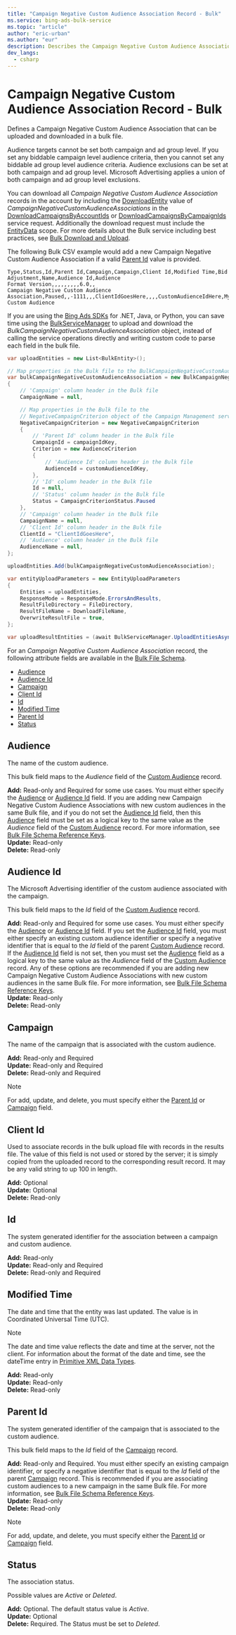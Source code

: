 ```yaml
---
title: "Campaign Negative Custom Audience Association Record - Bulk"
ms.service: bing-ads-bulk-service
ms.topic: "article"
author: "eric-urban"
ms.author: "eur"
description: Describes the Campaign Negative Custom Audience Association fields in a Bulk file.
dev_langs:
  - csharp
---
```

# Campaign Negative Custom Audience Association Record - Bulk
Defines a Campaign Negative Custom Audience Association that can be uploaded and downloaded in a bulk file. 

Audience targets cannot be set both campaign and ad group level. If you set any biddable campaign level audience criteria, then you cannot set any biddable ad group level audience criteria. Audience exclusions can be set at both campaign and ad group level. Microsoft Advertising applies a union of both campaign and ad group level exclusions.

You can download all *Campaign Negative Custom Audience Association* records in the account by including the [DownloadEntity](downloadentity.md) value of *CampaignNegativeCustomAudienceAssociations* in the [DownloadCampaignsByAccountIds](downloadcampaignsbyaccountids.md) or [DownloadCampaignsByCampaignIds](downloadcampaignsbycampaignids.md) service request. Additionally the download request must include the [EntityData](datascope.md#entitydata) scope. For more details about the Bulk service including best practices, see [Bulk Download and Upload](../guides/bulk-download-upload.md).

The following Bulk CSV example would add a new Campaign Negative Custom Audience Association if a valid [Parent Id](#parentid) value is provided. 

```csv
Type,Status,Id,Parent Id,Campaign,Campaign,Client Id,Modified Time,Bid Adjustment,Name,Audience Id,Audience
Format Version,,,,,,,,,6.0,,
Campaign Negative Custom Audience Association,Paused,,-1111,,,ClientIdGoesHere,,,,CustomAudienceIdHere,My Custom Audience
```

If you are using the [Bing Ads SDKs](../guides/client-libraries.md) for .NET, Java, or Python, you can save time using the [BulkServiceManager](../guides/sdk-bulk-service-manager.md) to upload and download the *BulkCampaignNegativeCustomAudienceAssociation* object, instead of calling the service operations directly and writing custom code to parse each field in the bulk file. 


```csharp
var uploadEntities = new List<BulkEntity>();

// Map properties in the Bulk file to the BulkCampaignNegativeCustomAudienceAssociation
var bulkCampaignNegativeCustomAudienceAssociation = new BulkCampaignNegativeCustomAudienceAssociation
{
    // 'Campaign' column header in the Bulk file
    CampaignName = null,

    // Map properties in the Bulk file to the 
    // NegativeCampaignCriterion object of the Campaign Management service.
    NegativeCampaignCriterion = new NegativeCampaignCriterion
    {
        // 'Parent Id' column header in the Bulk file
        CampaignId = campaignIdKey,
        Criterion = new AudienceCriterion
        {
            // 'Audience Id' column header in the Bulk file
            AudienceId = customAudienceIdKey,
        },
        // 'Id' column header in the Bulk file
        Id = null,
        // 'Status' column header in the Bulk file
        Status = CampaignCriterionStatus.Paused
    },
    // 'Campaign' column header in the Bulk file
    CampaignName = null,
    // 'Client Id' column header in the Bulk file
    ClientId = "ClientIdGoesHere",
    // 'Audience' column header in the Bulk file
    AudienceName = null,
};

uploadEntities.Add(bulkCampaignNegativeCustomAudienceAssociation);

var entityUploadParameters = new EntityUploadParameters
{
    Entities = uploadEntities,
    ResponseMode = ResponseMode.ErrorsAndResults,
    ResultFileDirectory = FileDirectory,
    ResultFileName = DownloadFileName,
    OverwriteResultFile = true,
};

var uploadResultEntities = (await BulkServiceManager.UploadEntitiesAsync(entityUploadParameters)).ToList();
```

For an *Campaign Negative Custom Audience Association* record, the following attribute fields are available in the [Bulk File Schema](bulk-file-schema.md). 

- [Audience](#audience)
- [Audience Id](#audienceid)
- [Campaign](#campaign)
- [Client Id](#clientid)
- [Id](#id)
- [Modified Time](#modifiedtime)
- [Parent Id](#parentid)
- [Status](#status)


## <a name="audience"></a>Audience
The name of the custom audience.

This bulk field maps to the *Audience* field of the [Custom Audience](custom-audience.md) record.

**Add:** Read-only and Required for some use cases. You must either specify the [Audience](#audience) or [Audience Id](#audienceid) field. If you are adding new Campaign Negative Custom Audience Associations with new custom audiences in the same Bulk file, and if you do not set the [Audience Id](#audienceid) field, then this [Audience](#audience) field must be set as a logical key to the same value as the *Audience* field of the [Custom Audience](custom-audience.md) record. For more information, see [Bulk File Schema Reference Keys](../bulk-service/bulk-file-schema.md#referencekeys).  
**Update:** Read-only    
**Delete:** Read-only  

## <a name="audienceid"></a>Audience Id
The Microsoft Advertising identifier of the custom audience associated with the campaign.

This bulk field maps to the *Id* field of the [Custom Audience](custom-audience.md) record.

**Add:** Read-only and Required for some use cases. You must either specify the [Audience](#audience) or [Audience Id](#audienceid) field. If you set the [Audience Id](#audienceid) field, you must either specify an existing custom audience identifier or specify a negative identifier that is equal to the *Id* field of the parent [Custom Audience](custom-audience.md) record. If the [Audience Id](#audienceid) field is not set, then you must set the [Audience](#audience) field as a logical key to the same value as the *Audience* field of the [Custom Audience](custom-audience.md) record. Any of these options are recommended if you are adding new Campaign Negative Custom Audience Associations with new custom audiences in the same Bulk file. For more information, see [Bulk File Schema Reference Keys](../bulk-service/bulk-file-schema.md#referencekeys).  
**Update:** Read-only    
**Delete:** Read-only  

## <a name="campaign"></a>Campaign
The name of the campaign that is associated with the custom audience.

**Add:** Read-only and Required  
**Update:** Read-only and Required  
**Delete:** Read-only and Required  

> [!NOTE]
> For add, update, and delete, you must specify either the [Parent Id](#parentid) or [Campaign](#campaign) field. 

## <a name="clientid"></a>Client Id
Used to associate records in the bulk upload file with records in the results file. The value of this field is not used or stored by the server; it is simply copied from the uploaded record to the corresponding result record. It may be any valid string to up 100 in length.

**Add:** Optional  
**Update:** Optional    
**Delete:** Read-only  

## <a name="id"></a>Id
The system generated identifier for the association between a campaign and custom audience.

**Add:** Read-only  
**Update:** Read-only and Required  
**Delete:** Read-only and Required  

## <a name="modifiedtime"></a>Modified Time
The date and time that the entity was last updated. The value is in Coordinated Universal Time (UTC).

> [!NOTE]
> The date and time value reflects the date and time at the server, not the client. For information about the format of the date and time, see the dateTime entry in [Primitive XML Data Types](https://go.microsoft.com/fwlink/?linkid=859198).

**Add:** Read-only  
**Update:** Read-only  
**Delete:** Read-only  

## <a name="parentid"></a>Parent Id
The system generated identifier of the campaign that is associated to the custom audience.

This bulk field maps to the *Id* field of the [Campaign](campaign.md) record.

**Add:** Read-only and Required. You must either specify an existing campaign identifier, or specify a negative identifier that is equal to the *Id* field of the parent [Campaign](campaign.md) record. This is recommended if you are associating custom audiences to a new campaign in the same Bulk file. For more information, see [Bulk File Schema Reference Keys](../bulk-service/bulk-file-schema.md#referencekeys).  
**Update:** Read-only  
**Delete:** Read-only  

> [!NOTE]
> For add, update, and delete, you must specify either the [Parent Id](#parentid) or [Campaign](#campaign) field.

## <a name="status"></a>Status
The association status. 

Possible values are *Active* or *Deleted*. 

**Add:** Optional. The default status value is *Active*.   
**Update:** Optional    
**Delete:** Required. The Status must be set to *Deleted*.

